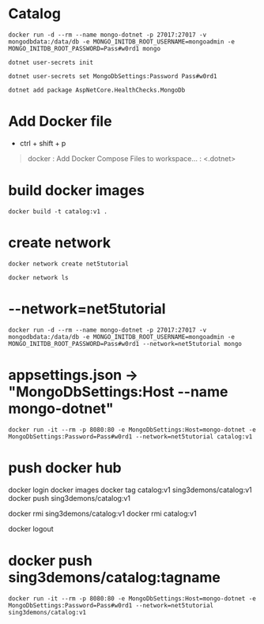 # Catalog

```
docker run -d --rm --name mongo-dotnet -p 27017:27017 -v mongodbdata:/data/db -e MONGO_INITDB_ROOT_USERNAME=mongoadmin -e MONGO_INITDB_ROOT_PASSWORD=Pass#w0rd1 mongo
```

```
dotnet user-secrets init
```

```
dotnet user-secrets set MongoDbSettings:Password Pass#w0rd1
```

```
dotnet add package AspNetCore.HealthChecks.MongoDb
```

# Add Docker file
- ctrl + shift + p 
> docker : Add Docker Compose Files to workspace... :  <.dotnet>

# build docker images
```
docker build -t catalog:v1 .
```

# create network
```
docker network create net5tutorial
```
```
docker network ls
```

# --network=net5tutorial
```
docker run -d --rm --name mongo-dotnet -p 27017:27017 -v mongodbdata:/data/db -e MONGO_INITDB_ROOT_USERNAME=mongoadmin -e MONGO_INITDB_ROOT_PASSWORD=Pass#w0rd1 --network=net5tutorial mongo
```
# appsettings.json -> "MongoDbSettings:Host --name mongo-dotnet"
```
docker run -it --rm -p 8080:80 -e MongoDbSettings:Host=mongo-dotnet -e MongoDbSettings:Password=Pass#w0rd1 --network=net5tutorial catalog:v1
```
  # push docker hub 
   docker login
   docker images
   docker tag catalog:v1 sing3demons/catalog:v1
   docker push sing3demons/catalog:v1
   <!-- success -->

docker rmi sing3demons/catalog:v1
docker rmi catalog:v1  

docker logout

# docker push sing3demons/catalog:tagname
```
docker run -it --rm -p 8080:80 -e MongoDbSettings:Host=mongo-dotnet -e MongoDbSettings:Password=Pass#w0rd1 --network=net5tutorial sing3demons/catalog:v1
```


